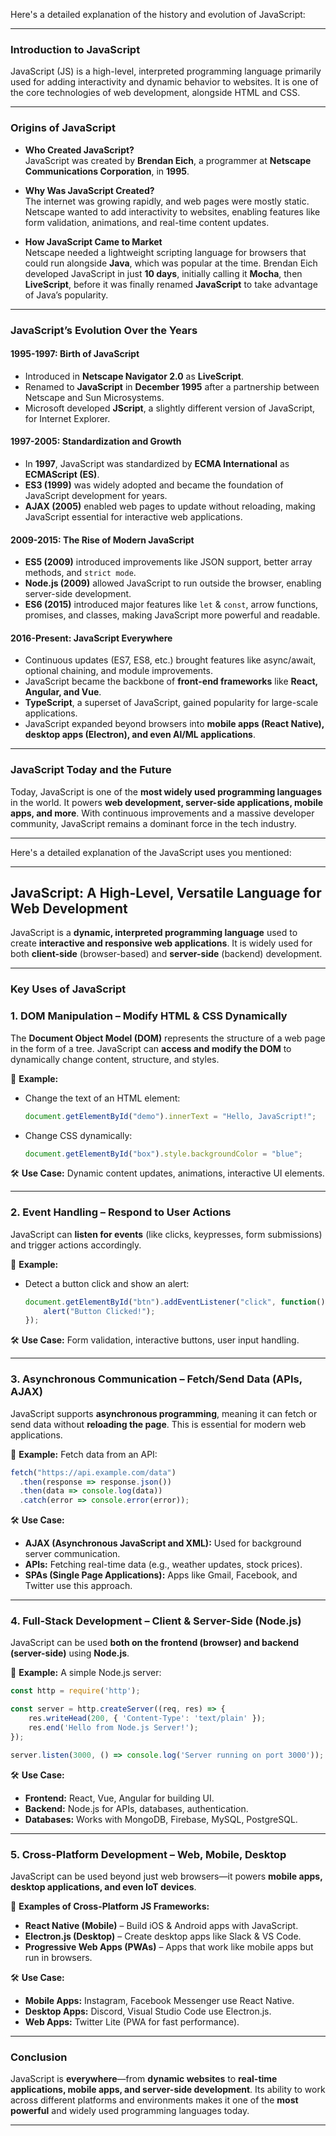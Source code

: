 Here's a detailed explanation of the history and evolution of JavaScript:  

---

### **Introduction to JavaScript**  
JavaScript (JS) is a high-level, interpreted programming language primarily used for adding interactivity and dynamic behavior to websites. It is one of the core technologies of web development, alongside HTML and CSS.  

---

### **Origins of JavaScript**  
- **Who Created JavaScript?**  
  JavaScript was created by **Brendan Eich**, a programmer at **Netscape Communications Corporation**, in **1995**.  

- **Why Was JavaScript Created?**  
  The internet was growing rapidly, and web pages were mostly static. Netscape wanted to add interactivity to websites, enabling features like form validation, animations, and real-time content updates.  

- **How JavaScript Came to Market**  
  Netscape needed a lightweight scripting language for browsers that could run alongside **Java**, which was popular at the time. Brendan Eich developed JavaScript in just **10 days**, initially calling it **Mocha**, then **LiveScript**, before it was finally renamed **JavaScript** to take advantage of Java’s popularity.  

---

### **JavaScript’s Evolution Over the Years**  

#### **1995-1997: Birth of JavaScript**
- Introduced in **Netscape Navigator 2.0** as **LiveScript**.
- Renamed to **JavaScript** in **December 1995** after a partnership between Netscape and Sun Microsystems.
- Microsoft developed **JScript**, a slightly different version of JavaScript, for Internet Explorer.

#### **1997-2005: Standardization and Growth**  
- In **1997**, JavaScript was standardized by **ECMA International** as **ECMAScript (ES)**.
- **ES3 (1999)** was widely adopted and became the foundation of JavaScript development for years.
- **AJAX (2005)** enabled web pages to update without reloading, making JavaScript essential for interactive web applications.

#### **2009-2015: The Rise of Modern JavaScript**  
- **ES5 (2009)** introduced improvements like JSON support, better array methods, and `strict mode`.
- **Node.js (2009)** allowed JavaScript to run outside the browser, enabling server-side development.
- **ES6 (2015)** introduced major features like `let` & `const`, arrow functions, promises, and classes, making JavaScript more powerful and readable.

#### **2016-Present: JavaScript Everywhere**
- Continuous updates (ES7, ES8, etc.) brought features like async/await, optional chaining, and module improvements.
- JavaScript became the backbone of **front-end frameworks** like **React, Angular, and Vue**.
- **TypeScript**, a superset of JavaScript, gained popularity for large-scale applications.
- JavaScript expanded beyond browsers into **mobile apps (React Native), desktop apps (Electron), and even AI/ML applications**.

---

### **JavaScript Today and the Future**
Today, JavaScript is one of the **most widely used programming languages** in the world. It powers **web development, server-side applications, mobile apps, and more**. With continuous improvements and a massive developer community, JavaScript remains a dominant force in the tech industry.  



---



Here's a detailed explanation of the JavaScript uses you mentioned:  

---

## **JavaScript: A High-Level, Versatile Language for Web Development**  
JavaScript is a **dynamic, interpreted programming language** used to create **interactive and responsive web applications**. It is widely used for both **client-side** (browser-based) and **server-side** (backend) development.

---

### **Key Uses of JavaScript**  

### **1. DOM Manipulation – Modify HTML & CSS Dynamically**  
The **Document Object Model (DOM)** represents the structure of a web page in the form of a tree. JavaScript can **access and modify the DOM** to dynamically change content, structure, and styles.  

📌 **Example:**  
- Change the text of an HTML element:  
  ```js
  document.getElementById("demo").innerText = "Hello, JavaScript!";
  ```
- Change CSS dynamically:  
  ```js
  document.getElementById("box").style.backgroundColor = "blue";
  ```

🛠️ **Use Case:** Dynamic content updates, animations, interactive UI elements.

---

### **2. Event Handling – Respond to User Actions**  
JavaScript can **listen for events** (like clicks, keypresses, form submissions) and trigger actions accordingly.  

📌 **Example:**  
- Detect a button click and show an alert:  
  ```js
  document.getElementById("btn").addEventListener("click", function() {
      alert("Button Clicked!");
  });
  ```

🛠️ **Use Case:** Form validation, interactive buttons, user input handling.

---

### **3. Asynchronous Communication – Fetch/Send Data (APIs, AJAX)**  
JavaScript supports **asynchronous programming**, meaning it can fetch or send data without **reloading the page**. This is essential for modern web applications.  

📌 **Example:** Fetch data from an API:  
```js
fetch("https://api.example.com/data")
  .then(response => response.json())
  .then(data => console.log(data))
  .catch(error => console.error(error));
```

🛠️ **Use Case:**  
- **AJAX (Asynchronous JavaScript and XML):** Used for background server communication.  
- **APIs:** Fetching real-time data (e.g., weather updates, stock prices).  
- **SPAs (Single Page Applications):** Apps like Gmail, Facebook, and Twitter use this approach.

---

### **4. Full-Stack Development – Client & Server-Side (Node.js)**  
JavaScript can be used **both on the frontend (browser) and backend (server-side)** using **Node.js**.  

📌 **Example:** A simple Node.js server:  
```js
const http = require('http');

const server = http.createServer((req, res) => {
    res.writeHead(200, { 'Content-Type': 'text/plain' });
    res.end('Hello from Node.js Server!');
});

server.listen(3000, () => console.log('Server running on port 3000'));
```

🛠️ **Use Case:**  
- **Frontend:** React, Vue, Angular for building UI.  
- **Backend:** Node.js for APIs, databases, authentication.  
- **Databases:** Works with MongoDB, Firebase, MySQL, PostgreSQL.

---

### **5. Cross-Platform Development – Web, Mobile, Desktop**  
JavaScript can be used beyond just web browsers—it powers **mobile apps, desktop applications, and even IoT devices**.

📌 **Examples of Cross-Platform JS Frameworks:**  
- **React Native (Mobile)** – Build iOS & Android apps with JavaScript.  
- **Electron.js (Desktop)** – Create desktop apps like Slack & VS Code.  
- **Progressive Web Apps (PWAs)** – Apps that work like mobile apps but run in browsers.

🛠️ **Use Case:**  
- **Mobile Apps:** Instagram, Facebook Messenger use React Native.  
- **Desktop Apps:** Discord, Visual Studio Code use Electron.js.  
- **Web Apps:** Twitter Lite (PWA for fast performance).

---

### **Conclusion**  
JavaScript is **everywhere**—from **dynamic websites** to **real-time applications, mobile apps, and server-side development**. Its ability to work across different platforms and environments makes it one of the **most powerful** and widely used programming languages today.  



---